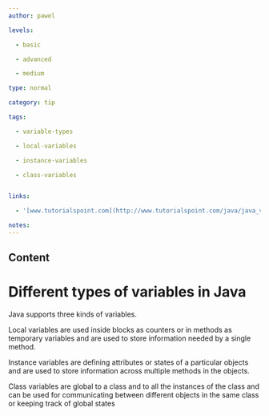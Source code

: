 ```yaml
---
author: pawel

levels:

  - basic

  - advanced

  - medium

type: normal

category: tip

tags:

  - variable-types

  - local-variables

  - instance-variables

  - class-variables


links:

  - '[www.tutorialspoint.com](http://www.tutorialspoint.com/java/java_variable_types.htm){website}'

notes: 
---
```

## Content
# Different types of variables in Java

Java supports three kinds of variables.  

Local variables are used inside blocks as counters or in methods as temporary variables and are used to store information needed by a single method.

Instance variables are defining attributes or states of a particular objects and are used to store information across multiple methods in the objects.

Class variables are global to a class and to all the instances of the class and can be used for communicating between different objects in the same class or keeping track of global states

